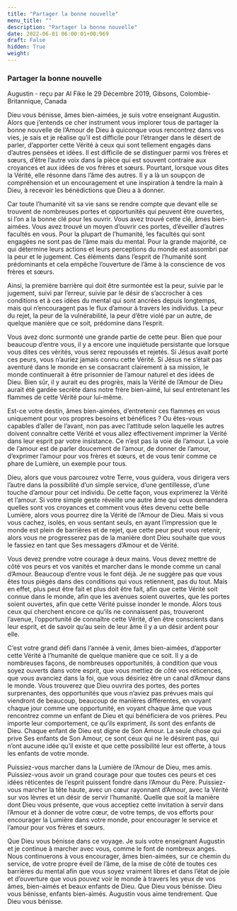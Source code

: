 ```yaml
---
title: "Partager la bonne nouvelle"
menu_title: ""
description: "Partager la bonne nouvelle"
date: 2022-06-01 06:00:01+00:969
draft: False
hidden: True
weight:
---
```

### Partager la bonne nouvelle

Augustin - reçu par Al Fike le 29 Décembre 2019, Gibsons, Colombie-Britannique, Canada

Dieu vous bénisse, âmes bien-aimées, je suis votre enseignant Augustin. Alors que j’entends ce cher instrument vous implorer tous de partager la bonne nouvelle de l’Amour de Dieu à quiconque vous rencontrez dans vos vies, je sais et je réalise qu’il est difficile pour l’étranger dans le désert de parler, d’apporter cette Vérité à ceux qui sont tellement engagés dans d’autres pensées et idées. Il est difficile de se distinguer parmi vos frères et sœurs, d’être l’autre voix dans la pièce qui est souvent contraire aux croyances et aux idées de vos frères et sœurs. Pourtant, lorsque vous dites la Vérité, elle résonne dans l’âme des autres. Il y a là un soupçon de compréhension et un encouragement et une inspiration à tendre la main à Dieu, à recevoir les bénédictions que Dieu a à donner.

Car toute l’humanité vit sa vie sans se rendre compte que devant elle se trouvent de nombreuses portes et opportunités qui peuvent être ouvertes, si l’on a la bonne clé pour les ouvrir. Vous avez trouvé cette clé, âmes bien-aimées. Vous avez trouvé un moyen d’ouvrir ces portes, d’éveiller d’autres facultés en vous. Pour la plupart de l’humanité, les facultés qui sont engagées ne sont pas de l’âme mais du mental. Pour la grande majorité, ce qui détermine leurs actions et leurs perceptions du monde est assombri par la peur et le jugement. Ces éléments dans l’esprit de l’humanité sont prédominants et cela empêche l’ouverture de l’âme à la conscience de vos frères et sœurs.

Ainsi, la première barrière qui doit être surmontée est la peur, suivie par le jugement, suivi par l’erreur, suivie par le désir de s’accrocher à ces conditions et à ces idées du mental qui sont ancrées depuis longtemps, mais qui n’encouragent pas le flux d’amour à travers les individus. La peur du rejet, la peur de la vulnérabilité, la peur d’être violé par un autre, de quelque manière que ce soit, prédomine dans l’esprit.

Vous avez donc surmonté une grande partie de cette peur. Bien que pour beaucoup d’entre vous, il y a encore une inquiétude persistante que lorsque vous dites ces vérités, vous serez repoussés et rejetés. Si Jésus avait porté ces peurs, vous n’auriez jamais connu cette Vérité. Si Jésus ne s’était pas aventuré dans le monde en se consacrant clairement à sa mission, le monde continuerait à être prisonnier de l’amour naturel et des idées de Dieu. Bien sûr, il y aurait eu des progrès, mais la Vérité de l’Amour de Dieu aurait été gardée secrète dans notre frère bien-aimé, lui seul entretenant les flammes de cette Vérité pour lui-même.

Est-ce votre destin, âmes bien-aimées, d’entretenir ces flammes en vous uniquement pour vos propres besoins et bénéfices ? Ou êtes-vous capables d’aller de l’avant, non pas avec l’attitude selon laquelle les autres doivent connaître cette Vérité et vous allez effectivement imprimer la Vérité dans leur esprit par votre insistance. Ce n’est pas la voie de l’amour. La voie de l’amour est de parler doucement de l’amour, de donner de l’amour, d’exprimer l’amour pour vos frères et sœurs, et de vous tenir comme ce phare de Lumière, un exemple pour tous.

Dieu, alors que vous parcourez votre Terre, vous guidera, vous dirigera vers l’autre dans la possibilité d’un simple service, d’une gentillesse, d’une touche d’amour pour cet individu. De cette façon, vous exprimerez la Vérité et l’amour. Si votre simple geste réveille une autre âme qui vous demandera quelles sont vos croyances et comment vous êtes devenu cette belle Lumière, alors vous pourrez dire la Vérité de l’Amour de Dieu. Mais si vous vous cachez, isolés, en vous sentant seuls, en ayant l’impression que le monde est plein de barrières et de rejet, que cette peur peut vous retenir, alors vous ne progresserez pas de la manière dont Dieu souhaite que vous le fassiez en tant que Ses messagers d’Amour et de Vérité.

Vous devez prendre votre courage à deux mains. Vous devez mettre de côté vos peurs et vos vanités et marcher dans le monde comme un canal d’Amour. Beaucoup d’entre vous le font déjà. Je ne suggère pas que vous êtes tous piégés dans des conditions qui vous retiennent, pas du tout. Mais en effet, plus peut être fait et plus doit être fait, afin que cette Vérité soit connue dans le monde, afin que les avenues soient ouvertes, que les portes soient ouvertes, afin que cette Vérité puisse inonder le monde. Alors tous ceux qui cherchent encore ce qu’ils ne connaissent pas, trouveront l’avenue, l’opportunité de connaître cette Vérité, d’en être conscients dans leur esprit, et de savoir qu’au sein de leur âme il y a un désir ardent pour elle.

C’est votre grand défi dans l’année à venir, âmes bien-aimées, d’apporter cette Vérité à l’humanité de quelque manière que ce soit. Il y a de nombreuses façons, de nombreuses opportunités, à condition que vous soyez ouverts dans votre esprit, que vous mettiez de côté vos réticences, que vous avanciez dans la foi, que vous désiriez être un canal d’Amour dans le monde. Vous trouverez que Dieu ouvrira des portes, des portes surprenantes, des opportunités que vous n’aviez pas prévues mais qui viendront de beaucoup, beaucoup de manières différentes, en voyant chaque jour comme une opportunité, en voyant chaque âme que vous rencontrez comme un enfant de Dieu et qui bénéficiera de vos prières. Peu importe leur comportement, ce qu’ils expriment, ils sont des enfants de Dieu. Chaque enfant de Dieu est digne de Son Amour. La seule chose qui prive Ses enfants de Son Amour, ce sont ceux qui ne le désirent pas, qui n’ont aucune idée qu’il existe et que cette possibilité leur est offerte, à tous les enfants de votre monde.

Puissiez-vous marcher dans la Lumière de l’Amour de Dieu, mes amis. Puissiez-vous avoir un grand courage pour que toutes ces peurs et ces idées réticentes de l’esprit puissent fondre dans l’Amour du Père. Puissiez-vous marcher la tête haute, avec un cœur rayonnant d’Amour, avec la Vérité sur vos lèvres et un désir de servir l’humanité. Quelle que soit la manière dont Dieu vous présente, que vous acceptiez cette invitation à servir dans l’Amour et à donner de votre cœur, de votre temps, de vos efforts pour encourager la Lumière dans votre monde, pour encourager le service et l’amour pour vos frères et sœurs.

Que Dieu vous bénisse dans ce voyage. Je suis votre enseignant Augustin et je continue à marcher avec vous, comme le font de nombreux anges. Nous continuerons à vous encourager, âmes bien-aimées, sur ce chemin du service, de votre propre éveil de l’âme, de la mise de côté de toutes ces barrières du mental afin que vous soyez vraiment libres et dans l’état de joie et d’ouverture que vous pouvez voir le monde à travers les yeux de vos âmes, bien-aimés et beaux enfants de Dieu. Que Dieu vous bénisse. Dieu vous bénisse, enfants bien-aimés. Augustin vous aime tendrement. Que Dieu vous bénisse.



